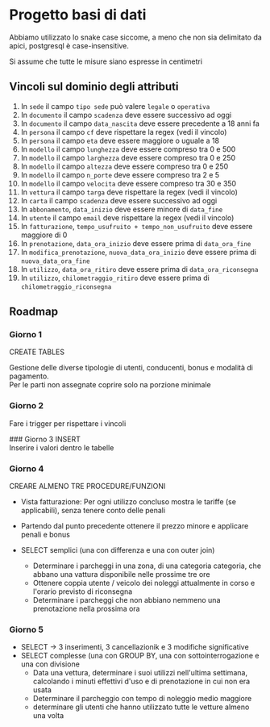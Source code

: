 # Progetto basi di dati
Abbiamo utilizzato lo snake case siccome, a meno che non sia delimitato da apici, postgresql è case-insensitive.

Si assume che tutte le misure siano espresse in centimetri
## Vincoli sul dominio degli attributi
1.  In `sede` il campo `tipo sede` può valere `legale` o `operativa`
2.  In `documento` il campo `scadenza` deve essere successivo ad oggi
3.  In `documento` il campo `data_nascita` deve essere precedente a 18 anni fa
4.  In `persona` il campo `cf` deve rispettare la regex (vedi il vincolo)
5.  In `persona` il campo `eta` deve essere maggiore o uguale a 18
6.  In `modello` il campo `lunghezza` deve essere compreso tra 0 e 500
7.  In `modello` il campo `larghezza` deve essere compreso tra 0 e 250
8.  In `modello` il campo `altezza` deve essere compreso tra 0 e 250
9.  In `modello` il campo `n_porte` deve essere compreso tra 2 e 5
10. In `modello` il campo `velocita` deve essere compreso tra 30 e 350
11. In `vettura` il campo `targa` deve rispettare la regex (vedi il vincolo)
12. In `carta` il campo `scadenza` deve essere successivo ad oggi
13. In `abbonamento`, `data_inizio` deve essere minore di `data_fine`
14. In `utente` il campo `email` deve rispettare la regex (vedi il vincolo)
15. In `fatturazione`, `tempo_usufruito + tempo_non_usufruito` deve essere maggiore di 0
16. In `prenotazione`, `data_ora_inizio` deve essere prima di `data_ora_fine`
17. In `modifica_prenotazione`, `nuova_data_ora_inizio` deve essere prima di `nuova_data_ora_fine`
18. In `utilizzo`, `data_ora_ritiro` deve essere prima di `data_ora_riconsegna`
19. In `utilizzo`, `chilometraggio_ritiro` deve essere prima di `chilometraggio_riconsegna`


## Roadmap
### Giorno 1
CREATE TABLES

Gestione delle diverse tipologie di utenti, conducenti, bonus e modalità di pagamento.  
Per le parti non assegnate coprire solo na porzione minimale  

### Giorno 2
Fare i trigger per rispettare i vincoli

### Giorno 3
INSERT  
Inserire i valori dentro le tabelle

### Giorno 4
CREARE ALMENO TRE PROCEDURE/FUNZIONI

* Vista fatturazione: Per ogni utilizzo concluso mostra le tariffe (se applicabili), senza tenere conto delle penali

* Partendo dal punto precedente ottenere il prezzo minore e applicare penali e bonus

* SELECT semplici (una con differenza e una con outer join)
  * Determinare i parcheggi in una zona, di una categoria categoria, che abbano una vattura disponibile nelle prossime tre ore
  * Ottenere coppia utente / veicolo dei noleggi attualmente in corso e l'orario previsto di riconsegna
  * Determinare i parcheggi che non abbiano nemmeno una prenotazione nella prossima ora 

### Giorno 5
* SELECT -> 3 inserimenti, 3 cancellazionik e 3 modifiche significative
* SELECT complesse (una con GROUP BY, una con sottointerrogazione e una con divisione
  * Data una vettura, determinare i suoi utilizzi nell'ultima settimana, calcolando i minuti effettivi d'uso e di prenotazione in cui non era usata
  * Determinare il parcheggio con tempo di noleggio medio maggiore
  * determinare gli utenti che hanno utilizzato tutte le vetture almeno una volta